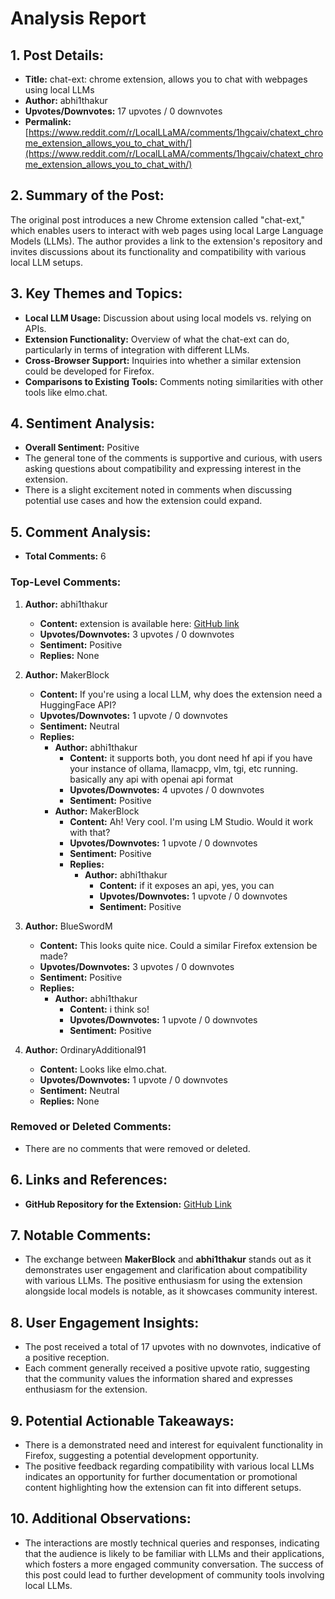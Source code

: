 # Analysis Report

## 1. Post Details:
- **Title:** chat-ext: chrome extension, allows you to chat with webpages using local LLMs
- **Author:** abhi1thakur
- **Upvotes/Downvotes:** 17 upvotes / 0 downvotes
- **Permalink:** [https://www.reddit.com/r/LocalLLaMA/comments/1hgcaiv/chatext_chrome_extension_allows_you_to_chat_with/](https://www.reddit.com/r/LocalLLaMA/comments/1hgcaiv/chatext_chrome_extension_allows_you_to_chat_with/)

## 2. Summary of the Post:
The original post introduces a new Chrome extension called "chat-ext," which enables users to interact with web pages using local Large Language Models (LLMs). The author provides a link to the extension's repository and invites discussions about its functionality and compatibility with various local LLM setups.

## 3. Key Themes and Topics:
- **Local LLM Usage:** Discussion about using local models vs. relying on APIs.
- **Extension Functionality:** Overview of what the chat-ext can do, particularly in terms of integration with different LLMs.
- **Cross-Browser Support:** Inquiries into whether a similar extension could be developed for Firefox.
- **Comparisons to Existing Tools:** Comments noting similarities with other tools like elmo.chat.

## 4. Sentiment Analysis:
- **Overall Sentiment:** Positive
- The general tone of the comments is supportive and curious, with users asking questions about compatibility and expressing interest in the extension.
- There is a slight excitement noted in comments when discussing potential use cases and how the extension could expand.

## 5. Comment Analysis:
- **Total Comments:** 6

### Top-Level Comments:

1. **Author:** abhi1thakur
   - **Content:** extension is available here: [GitHub link](https://github.com/abhishekkrthakur/chat-ext)
   - **Upvotes/Downvotes:** 3 upvotes / 0 downvotes
   - **Sentiment:** Positive
   - **Replies:** None

2. **Author:** MakerBlock
   - **Content:** If you're using a local LLM, why does the extension need a HuggingFace API?
   - **Upvotes/Downvotes:** 1 upvote / 0 downvotes
   - **Sentiment:** Neutral
   - **Replies:**
     - **Author:** abhi1thakur
       - **Content:** it supports both, you dont need hf api if you have your instance of ollama, llamacpp, vlm, tgi, etc running. basically any api with openai api format
       - **Upvotes/Downvotes:** 4 upvotes / 0 downvotes
       - **Sentiment:** Positive
     - **Author:** MakerBlock
       - **Content:** Ah! Very cool. I'm using LM Studio. Would it work with that?
       - **Upvotes/Downvotes:** 1 upvote / 0 downvotes
       - **Sentiment:** Positive
       - **Replies:**
         - **Author:** abhi1thakur
           - **Content:** if it exposes an api, yes, you can
           - **Upvotes/Downvotes:** 1 upvote / 0 downvotes
           - **Sentiment:** Positive

3. **Author:** BlueSwordM
   - **Content:** This looks quite nice. Could a similar Firefox extension be made?
   - **Upvotes/Downvotes:** 3 upvotes / 0 downvotes
   - **Sentiment:** Positive
   - **Replies:**
     - **Author:** abhi1thakur
       - **Content:** i think so!
       - **Upvotes/Downvotes:** 1 upvote / 0 downvotes
       - **Sentiment:** Positive

4. **Author:** OrdinaryAdditional91
   - **Content:** Looks like elmo.chat.
   - **Upvotes/Downvotes:** 1 upvote / 0 downvotes
   - **Sentiment:** Neutral
   - **Replies:** None

### Removed or Deleted Comments:
- There are no comments that were removed or deleted.

## 6. Links and References:
- **GitHub Repository for the Extension:** [GitHub Link](https://github.com/abhishekkrthakur/chat-ext)

## 7. Notable Comments:
- The exchange between **MakerBlock** and **abhi1thakur** stands out as it demonstrates user engagement and clarification about compatibility with various LLMs. The positive enthusiasm for using the extension alongside local models is notable, as it showcases community interest.

## 8. User Engagement Insights:
- The post received a total of 17 upvotes with no downvotes, indicative of a positive reception.
- Each comment generally received a positive upvote ratio, suggesting that the community values the information shared and expresses enthusiasm for the extension.

## 9. Potential Actionable Takeaways:
- There is a demonstrated need and interest for equivalent functionality in Firefox, suggesting a potential development opportunity.
- The positive feedback regarding compatibility with various local LLMs indicates an opportunity for further documentation or promotional content highlighting how the extension can fit into different setups.

## 10. Additional Observations:
- The interactions are mostly technical queries and responses, indicating that the audience is likely to be familiar with LLMs and their applications, which fosters a more engaged community conversation. The success of this post could lead to further development of community tools involving local LLMs.